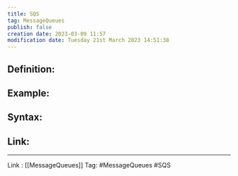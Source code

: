 ```yaml
---
title: SQS
tag: MessageQueues
publish: false
creation date: 2023-03-09 11:57
modification date: Tuesday 21st March 2023 14:51:38
---
```


## Definition:
## Example:
## Syntax:
## Link:
---
Link : [[MessageQueues]]
Tag: #MessageQueues #SQS